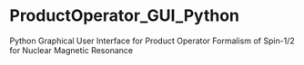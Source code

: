 # ProductOperator_GUI_Python
Python Graphical User Interface for Product Operator Formalism of Spin-1/2 for Nuclear Magnetic Resonance
